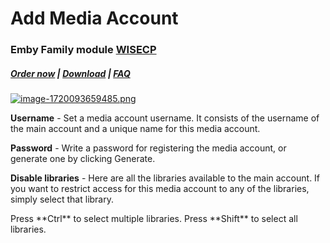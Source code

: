# Add Media Account

### Emby Family module **[WISECP](https://puqcloud.com/link.php?id=78)** 

##### [Order now](https://puqcloud.com/index.php?rp=/store/wisecp-module-emby-family) | [Download](https://download.puqcloud.com/WISECP/Product/PUQ_WISECP-Emby-Family/) | [FAQ](https://faq.puqcloud.com/)

[![image-1720093659485.png](https://doc.puq.info/uploads/images/gallery/2024-07/scaled-1680-/image-1720093659485.png)](https://doc.puq.info/uploads/images/gallery/2024-07/image-1720093659485.png)

**Username** - Set a media account username. It consists of the username of the main account and a unique name for this media account.

**Password** - Write a password for registering the media account, or generate one by clicking Generate.

**Disable libraries** - Here are all the libraries available to the main account. If you want to restrict access for this media account to any of the libraries, simply select that library.

<p class="callout info">Press **Ctrl** to select multiple libraries.  
Press **Shift** to select all libraries.</p>